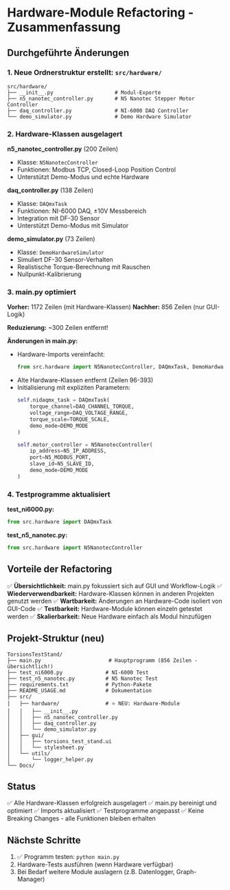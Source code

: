 # Hardware-Module Refactoring - Zusammenfassung

## Durchgeführte Änderungen

### 1. Neue Ordnerstruktur erstellt: `src/hardware/`

```
src/hardware/
├── __init__.py                    # Modul-Exporte
├── n5_nanotec_controller.py       # N5 Nanotec Stepper Motor Controller
├── daq_controller.py              # NI-6000 DAQ Controller
└── demo_simulator.py              # Demo Hardware Simulator
```

### 2. Hardware-Klassen ausgelagert

**n5_nanotec_controller.py** (200 Zeilen)
- Klasse: `N5NanotecController`
- Funktionen: Modbus TCP, Closed-Loop Position Control
- Unterstützt Demo-Modus und echte Hardware

**daq_controller.py** (138 Zeilen)
- Klasse: `DAQmxTask`
- Funktionen: NI-6000 DAQ, ±10V Messbereich
- Integration mit DF-30 Sensor
- Unterstützt Demo-Modus mit Simulator

**demo_simulator.py** (73 Zeilen)
- Klasse: `DemoHardwareSimulator`
- Simuliert DF-30 Sensor-Verhalten
- Realistische Torque-Berechnung mit Rauschen
- Nullpunkt-Kalibrierung

### 3. main.py optimiert

**Vorher:** 1172 Zeilen (mit Hardware-Klassen)
**Nachher:** 856 Zeilen (nur GUI-Logik)

**Reduzierung:** ~300 Zeilen entfernt!

**Änderungen in main.py:**
- Hardware-Imports vereinfacht:
  ```python
  from src.hardware import N5NanotecController, DAQmxTask, DemoHardwareSimulator
  ```
- Alte Hardware-Klassen entfernt (Zeilen 96-393)
- Initialisierung mit expliziten Parametern:
  ```python
  self.nidaqmx_task = DAQmxTask(
      torque_channel=DAQ_CHANNEL_TORQUE,
      voltage_range=DAQ_VOLTAGE_RANGE,
      torque_scale=TORQUE_SCALE,
      demo_mode=DEMO_MODE
  )
  
  self.motor_controller = N5NanotecController(
      ip_address=N5_IP_ADDRESS,
      port=N5_MODBUS_PORT,
      slave_id=N5_SLAVE_ID,
      demo_mode=DEMO_MODE
  )
  ```

### 4. Testprogramme aktualisiert

**test_ni6000.py:**
```python
from src.hardware import DAQmxTask
```

**test_n5_nanotec.py:**
```python
from src.hardware import N5NanotecController
```

## Vorteile der Refactoring

✅ **Übersichtlichkeit:** main.py fokussiert sich auf GUI und Workflow-Logik
✅ **Wiederverwendbarkeit:** Hardware-Klassen können in anderen Projekten genutzt werden
✅ **Wartbarkeit:** Änderungen an Hardware-Code isoliert von GUI-Code
✅ **Testbarkeit:** Hardware-Module können einzeln getestet werden
✅ **Skalierbarkeit:** Neue Hardware einfach als Modul hinzufügen

## Projekt-Struktur (neu)

```
TorsionsTestStand/
├── main.py                      # Hauptprogramm (856 Zeilen - übersichtlich!)
├── test_ni6000.py              # NI-6000 Test
├── test_n5_nanotec.py          # N5 Nanotec Test
├── requirements.txt            # Python-Pakete
├── README_USAGE.md             # Dokumentation
├── src/
│   ├── hardware/               # ⭐ NEU: Hardware-Module
│   │   ├── __init__.py
│   │   ├── n5_nanotec_controller.py
│   │   ├── daq_controller.py
│   │   └── demo_simulator.py
│   ├── gui/
│   │   ├── torsions_test_stand.ui
│   │   └── stylesheet.py
│   └── utils/
│       └── logger_helper.py
└── Docs/
```

## Status

✅ Alle Hardware-Klassen erfolgreich ausgelagert
✅ main.py bereinigt und optimiert
✅ Imports aktualisiert
✅ Testprogramme angepasst
✅ Keine Breaking Changes - alle Funktionen bleiben erhalten

## Nächste Schritte

1. ✅ Programm testen: `python main.py`
2. Hardware-Tests ausführen (wenn Hardware verfügbar)
3. Bei Bedarf weitere Module auslagern (z.B. Datenlogger, Graph-Manager)
